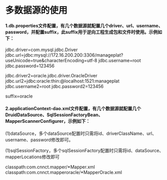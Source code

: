 # 多数据源的使用

#### 1.db.properties文件配置，有几个数据源就配置几个driver、url、username、password，并配置suffix，此suffix用于逆向工程生成包和文件时使用。示例如下：

jdbc.driver=com.mysql.jdbc.Driver
jdbc.url=jdbc:mysql://172.16.200.200:3306/manageplat?useUnicode=true&characterEncoding=utf-8
jdbc.username=root
jdbc.password=123456

jdbc.driver2=oracle.jdbc.driver.OracleDriver
jdbc.url2=jdbc:oracle:thin:@localhost:1521:manageplat
jdbc.username2=root
jdbc.password2=123456

suffix=oracle

#### 2.applicationContext-dao.xml文件配置，有几个数据源就配置几个DruidDataSource、SqlSessionFactoryBean、MapperScannerConfigurer，示例如下：

(1)dataSource，多个dataSource配置时只需将id、driverClassName、url、username、password修改即可。

<bean id="dataSource" class="com.alibaba.druid.pool.DruidDataSource" init-method="init" destroy-method="close">
<property name="driverClassName" value="${jdbc.driver}" />         <property name="url" value="${jdbc.url}" />
<property name="username" value="${jdbc.username}" />
<property name="password" value="${jdbc.password}" />
<!-- 配置初始化大小、最小、最大 -->
<property name="initialSize" value="5" />
<property name="minIdle" value="1" />
<property name="maxActive" value="20" />
<!-- 配置获取连接等待超时的时间 -->
<property name="maxWait" value="60000" />

<!-- 配置间隔多久才进行一次检测，检测需要关闭的空闲连接，单位是毫秒 -->
<property name="timeBetweenEvictionRunsMillis" value="60000" />

<!-- 配置一个连接在池中最小生存的时间，单位是毫秒 -->
<property name="minEvictableIdleTimeMillis" value="300000" />

<property name="validationQuery" value="#{'#{jdbc.driver}'=='com.mysql.jdbc.Driver'?'SELECT 1':'SELECT 1 FROM DUAL'}" />
<property name="testWhileIdle" value="true" />
<property name="testOnBorrow" value="false" />
<property name="testOnReturn" value="false" />

<!-- 打开PSCache，并且指定每个连接上PSCache的大小 -->
<property name="poolPreparedStatements" value="true" />
<property name="maxPoolPreparedStatementPerConnectionSize" value="20" />
</bean>



<bean id="dataSource2" class="com.alibaba.druid.pool.DruidDataSource" init-method="init" destroy-method="close">
<property name="driverClassName" value="${jdbc.driver2}" />         <property name="url" value="${jdbc.url2}" />
<property name="username" value="${jdbc.username2}" />
<property name="password" value="${jdbc.password2}" />
<!-- 配置初始化大小、最小、最大 -->
<property name="initialSize" value="5" />
<property name="minIdle" value="1" />
<property name="maxActive" value="20" />
<!-- 配置获取连接等待超时的时间 -->
<property name="maxWait" value="60000" />

<!-- 配置间隔多久才进行一次检测，检测需要关闭的空闲连接，单位是毫秒 -->
<property name="timeBetweenEvictionRunsMillis" value="60000" />

<!-- 配置一个连接在池中最小生存的时间，单位是毫秒 -->
<property name="minEvictableIdleTimeMillis" value="300000" />

<property name="validationQuery" value="#{'#{jdbc.driver}'=='com.mysql.jdbc.Driver'?'SELECT 1':'SELECT 1 FROM DUAL'}" />
<property name="testWhileIdle" value="true" />
<property name="testOnBorrow" value="false" />
<property name="testOnReturn" value="false" />

<!-- 打开PSCache，并且指定每个连接上PSCache的大小 -->
<property name="poolPreparedStatements" value="true" />
<property name="maxPoolPreparedStatementPerConnectionSize" value="20" />
</bean>



(1)sqlSessionFactory，多个sqlSessionFactory配置时只需将id、dataSource、mapperLocations修改即可

<bean id="sqlSessionFactory" class="org.mybatis.spring.SqlSessionFactoryBean">
<property name="dataSource" ref="dataSource"></property>
<property name="configLocation" value="classpath:config/mybatis/SqlMapConfig.xml" />
<property name="databaseIdProvider" ref="databaseIdProvider"/>
<property name="mapperLocations">
<list>
<value>classpath:com.cnnct.mapper/*Mapper.xml</value>
</list>
</property>
</bean>



<bean id="sqlSessionFactory2" class="org.mybatis.spring.SqlSessionFactoryBean">
<property name="dataSource" ref="dataSource2"></property>
<property name="configLocation" value="classpath:config/mybatis/SqlMapConfig.xml" />
<property name="databaseIdProvider" ref="databaseIdProvider"/>
<property name="mapperLocations">
<list>
<value>classpath:com.cnnct.mapperoracle/*MapperOracle.xml</value>
</list>
</property>
</bean>